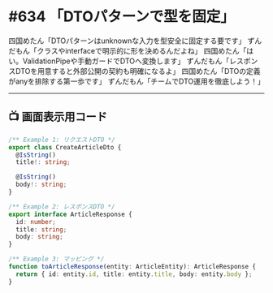 # #634 「DTOパターンで型を固定」

四国めたん「DTOパターンはunknownな入力を型安全に固定する要です」
ずんだもん「クラスやinterfaceで明示的に形を決めるんだよね」
四国めたん「はい。ValidationPipeや手動ガードでDTOへ変換します」
ずんだもん「レスポンスDTOを用意すると外部公開の契約も明確になるよ」
四国めたん「DTOの定義がanyを排除する第一歩です」
ずんだもん「チームでDTO運用を徹底しよう！」

---

## 📺 画面表示用コード

```typescript
/** Example 1: リクエストDTO */
export class CreateArticleDto {
  @IsString()
  title!: string;

  @IsString()
  body!: string;
}

/** Example 2: レスポンスDTO */
export interface ArticleResponse {
  id: number;
  title: string;
  body: string;
}

/** Example 3: マッピング */
function toArticleResponse(entity: ArticleEntity): ArticleResponse {
  return { id: entity.id, title: entity.title, body: entity.body };
}
```
